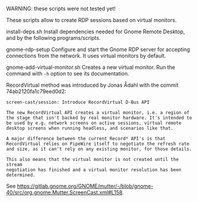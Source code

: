 
WARNING: these scripts were not tested yet!

These scripts allow to create RDP sessions based on virtual monitors.

install-deps.sh
	Install dependencies needed for Gnome Remote Desktop, and by the
	following programs/scripts.

gnome-rdp-setup
	Configure and start the Gnome RDP server for accepting connections
	from the network. It uses virtual monitors by default.

gnome-add-virtual-monitor.sh
	Creates a new virtual monitor. Run the command with `-h` option to
	see its documentation.


RecordVirtual method was introduced by Jonas Ådahl with the commit
74ab2120fa1c79eed0d2:

    screen-cast/session: Introduce RecordVirtual D-Bus API

    The new RecordVirtual API creates a virtual monitor, i.e. a region of
    the stage that isn't backed by real monitor hardware. It's intended to
    be used by e.g. network screens on active sessions, virtual remote
    desktop screens when running headless, and scenarios like that.
    
    A major difference between the current Record* API's is that
    RecordVirtual relies on PipeWire itself to negotiate the refresh rate
    and size, as it can't rely on any existing monitor, for those details.
    
    This also means that the virtual monitor is not created until the stream
    negotiation has finished and a virtual monitor resolution has been
    determined.

See <https://gitlab.gnome.org/GNOME/mutter/-/blob/gnome-40/src/org.gnome.Mutter.ScreenCast.xml#L158>.

